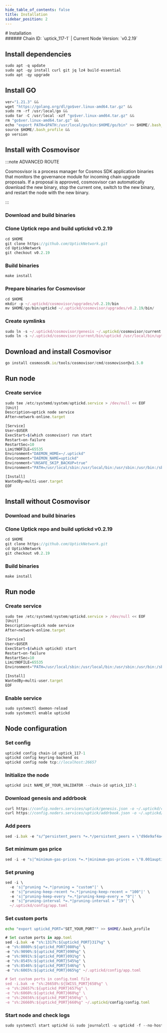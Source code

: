 ```yaml
---
hide_table_of_contents: false
title: Installation
sidebar_position: 2
---
```


<div class="h1-with-icon icon-uptick">
# Installation
</div>
###### Chain ID: `uptick_117-1` | Current Node Version: `v0.2.19`

## Install dependencies

```js
sudo apt -q update
sudo apt -qy install curl git jq lz4 build-essential
sudo apt -qy upgrade
```

## Install GO
```js
ver="1.21.3" &&
wget "https://golang.org/dl/go$ver.linux-amd64.tar.gz" &&
sudo rm -rf /usr/local/go &&
sudo tar -C /usr/local -xzf "go$ver.linux-amd64.tar.gz" &&
rm "go$ver.linux-amd64.tar.gz" &&
echo "export PATH=$PATH:/usr/local/go/bin:$HOME/go/bin" >> $HOME/.bash_profile &&
source $HOME/.bash_profile &&
go version
```

## Install with Cosmovisor
:::note ADVANCED ROUTE

Cosmosvisor is a process manager for Cosmos SDK application binaries that monitors the governance module for incoming chain upgrade proposals. If a proposal is approved, cosmosvisor can automatically download the new binary, stop the current one, switch to the new binary, and restart the node with the new binary.

:::
### Download and build binaries
### Clone Uptick repo and build uptickd v0.2.19
```js
cd $HOME
git clone https://github.com/UptickNetwork.git
cd UptickNetwork
git checkout v0.2.19
```

### Build binaries
```js
make install
```
### Prepare binaries for Cosmovisor
```js
cd $HOME
mkdir -p ~/.uptickd/cosmovisor/upgrades/v0.2.19/bin
mv $HOME/go/bin/uptickd ~/.uptickd/cosmovisor/upgrades/v0.2.19/bin/
```

### Create symlinks
```js
sudo ln -s ~/.uptickd/cosmovisor/genesis ~/.uptickd/cosmovisor/current -f
sudo ln -s ~/.uptickd/cosmovisor/current/bin/uptickd /usr/local/bin/uptickd -f
```

## Download and install Cosmovisor
```js
go install cosmossdk.io/tools/cosmovisor/cmd/cosmovisor@v1.5.0
```

## Run node
### Create service
```js
sudo tee /etc/systemd/system/uptickd.service > /dev/null << EOF
[Unit]
Description=uptick node service
After=network-online.target

[Service]
User=$USER
ExecStart=$(which cosmovisor) run start
Restart=on-failure
RestartSec=10
LimitNOFILE=65535
Environment="DAEMON_HOME=~/.uptickd"
Environment="DAEMON_NAME=uptickd"
Environment="UNSAFE_SKIP_BACKUP=true"
Environment="PATH=/usr/local/sbin:/usr/local/bin:/usr/sbin:/usr/bin:/sbin:/bin:/usr/games:/usr/local/games:/snap/bin:~/.uptickd/cosmovisor/current/bin"

[Install]
WantedBy=multi-user.target
EOF
```

## Install without Cosmovisor

### Download and build binaries
### Clone Uptick repo and build uptickd v0.2.19
```js
cd $HOME
git clone https://github.com/UptickNetwork.git
cd UptickNetwork
git checkout v0.2.19
```

### Build binaries
```js
make install
```

## Run node
### Create service
```js
sudo tee /etc/systemd/system/uptickd.service > /dev/null << EOF
[Unit]
Description=uptick node service
After=network-online.target

[Service]
User=$USER
ExecStart=$(which uptickd) start
Restart=on-failure
RestartSec=10
LimitNOFILE=65535
Environment="PATH=/usr/local/sbin:/usr/local/bin:/usr/sbin:/usr/bin:/sbin:/bin:/usr/games:/usr/local/games:/snap/bin"

[Install]
WantedBy=multi-user.target
EOF
```

### Enable service
```js
sudo systemctl daemon-reload
sudo systemctl enable uptickd
```

## Node configuration
### Set config
```js
uptickd config chain-id uptick_117-1
uptickd config keyring-backend os
uptickd config node tcp://localhost:26657
```

### Initialize the node
```js
uptickd init NAME_OF_YOUR_VALIDATOR --chain-id uptick_117-1
```

### Download genesis and addrbook
```js
curl https://config.noders.services/uptick/genesis.json -o ~/.uptickd/config/genesis.json
curl https://config.noders.services/uptick/addrbook.json -o ~/.uptickd/config/addrbook.json
```
### Add peers
```js
sed -i.bak -e "s/^persistent_peers *=.*/persistent_peers = \"d9de9af4a4e9092dd29ea833ef4960b97798ba18@uptick-rpc.noders.services:24656\"/" ~/.uptickd/config/config.toml
```

### Set minimum gas price
```js
sed -i -e "s|^minimum-gas-prices *=.*|minimum-gas-prices = \"0.001auptick\"|" ~/.uptickd/config/app.toml
```
### Set pruning
```js
sed -i \
  -e 's|^pruning *=.*|pruning = "custom"|' \
  -e 's|^pruning-keep-recent *=.*|pruning-keep-recent = "100"|' \
  -e 's|^pruning-keep-every *=.*|pruning-keep-every = "0"|' \
  -e 's|^pruning-interval *=.*|pruning-interval = "19"|' \
  ~/.uptickd/config/app.toml
```

### Set custom ports

```bash
echo "export uptickd_PORT="SET_YOUR_PORT"" >> $HOME/.bash_profile
```

```js
# Set custom ports in app.toml
sed -i.bak -e "s%:1317%:${uptickd_PORT}317%g" \
-e "s%:8080%:${uptickd_PORT}080%g" \
-e "s%:9090%:${uptickd_PORT}090%g" \
-e "s%:9091%:${uptickd_PORT}091%g" \
-e "s%:8545%:${uptickd_PORT}545%g" \
-e "s%:8546%:${uptickd_PORT}546%g" \
-e "s%:6065%:${uptickd_PORT}065%g" ~/.uptickd/config/app.toml

# Set custom ports in config.toml file
sed -i.bak -e "s%:26658%:${SWISS_PORT}658%g" \
-e "s%:26657%:${uptickd_PORT}657%g" \
-e "s%:6060%:${uptickd_PORT}060%g" \
-e "s%:26656%:${uptickd_PORT}656%g" \
-e "s%:26660%:${uptickd_PORT}660%g" ~/.uptickd/config/config.toml
```

### Start node and check logs
```js
sudo systemctl start uptickd && sudo journalctl -u uptickd -f --no-hostname -o cat
```
